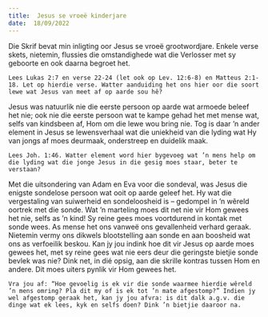 ```yaml
---
title:  Jesus se vroeë kinderjare
date:  18/09/2022
---
```


Die Skrif bevat min inligting oor Jesus se vroeë grootwordjare. Enkele verse skets, nietemin, flussies die omstandighede wat die Verlosser met sy geboorte en ook daarna begroet het.

`Lees Lukas 2:7 en verse 22-24 (let ook op Lev. 12:6-8) en Matteus 2:1-18. Let op hierdie verse. Watter aanduiding het ons hier oor die soort lewe wat Jesus van meet af op aarde sou hê?`

Jesus was natuurlik nie die eerste persoon op aarde wat armoede beleef het nie; ook nie die eerste persoon wat te kampe gehad het met mense wat, selfs van kindsbeen af, Hom om die lewe wou bring nie. Tog is daar ’n ander element in Jesus se lewensverhaal wat die uniekheid van die lyding wat Hy van jongs af moes deurmaak, onderstreep en duidelik maak.

`Lees Joh. 1:46. Watter element word hier bygevoeg wat ’n mens help om die lyding wat die jonge Jesus in die gesig moes staar, beter te verstaan?`

Met die uitsondering van Adam en Eva voor die sondeval, was Jesus die enigste sondelose persoon wat ooit op aarde geleef het. Hy wat die vergestaling van suiwerheid en sondeloosheid is – gedompel in ’n wêreld oortrek met die sonde. Wat ’n marteling moes dit net nie vir Hom gewees het nie, selfs as ’n kind! Sy reine gees moes voortdurend in kontak met sonde wees. As mense het ons vanweë ons gevallenheid verhard geraak. Nietemin vermy ons dikwels blootstelling aan sonde en aan boosheid wat ons as verfoeilik beskou. Kan jy jou indink hoe dit vir Jesus op aarde moes gewees het, met sy reine gees wat nie eers deur die geringste bietjie sonde bevlek was nie? Dink net, in dié opsig, aan die skrille kontras tussen Hom en andere. Dit moes uiters pynlik vir Hom gewees het.

`Vra jou af: “Hoe gevoelig is ek vir die sonde waarmee hierdie wêreld ’n mens omring? Pla dit my of is ek tot ’n mate afgestomp?” Indien jy wel afgestomp geraak het, kan jy jou afvra: is dit dalk a.g.v. die dinge wat ek lees, kyk en selfs doen? Dink ’n bietjie daaroor na.`